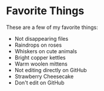 # Favorite Things

These are a few of my favorite things:

- Not disappearing files
- Raindrops on roses
- Whiskers on cute animals
- Bright copper kettles
- Warm woolen mittens
- Not editing directly on GitHub
- Strawberry Cheesecake
- Don't edit on GitHub
